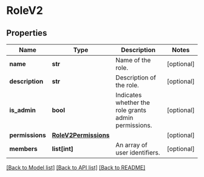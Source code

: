 # RoleV2

## Properties
Name | Type | Description | Notes
------------ | ------------- | ------------- | -------------
**name** | **str** | Name of the role. | [optional] 
**description** | **str** | Description of the role. | [optional] 
**is_admin** | **bool** | Indicates whether the role grants admin permissions. | [optional] 
**permissions** | [**RoleV2Permissions**](RoleV2Permissions.md) |  | [optional] 
**members** | **list[int]** | An array of user identifiers. | [optional] 

[[Back to Model list]](../README.md#documentation-for-models) [[Back to API list]](../README.md#documentation-for-api-endpoints) [[Back to README]](../README.md)


